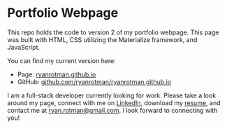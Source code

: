 # Portfolio Webpage
This repo holds the code to version 2 of my portfolio webpage. This page was built with HTML, CSS utilizing the Materialize framework, and JavaScript.

You can find my current version here:
- Page: [ryanrotman.github.io](https://ryanrotman.github.io/)
- GitHub: [github.com/ryanrotman/ryanrotman.github.io](https://github.com/ryanrotman/ryanrotman.github.io)

I am a full-stack developer currently looking for work. Please take a look around my page, connect with me on <a href="https://www.linkedin.com/in/ryanrotman/" target="_blank">LinkedIn</a>, download my <a href="https://ryanrotman.github.io/Assets/RyanRotman_Resume.pdf" target="_blank">resume</a>, and contact me at [ryan.rotman@gmail.com](mailto:ryan.rotman@gmail.com). I look forward to connecting with you!